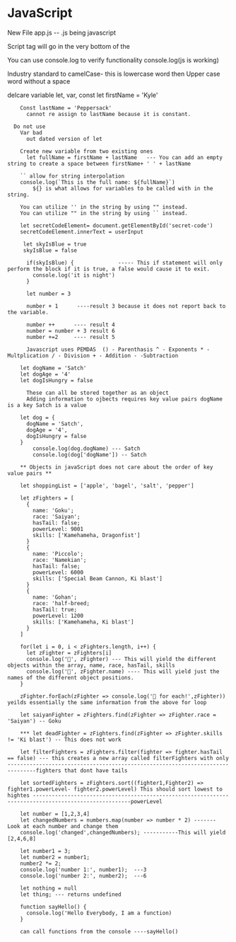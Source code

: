 # JavaScript

New File
  app.js -- .js being javascript

  Script tag will go in the very bottom of the <body>
      <script src= "app.js"></script>

  You can use console.log to verify functionality console.log(js is working)
<!-- SECTION VARIABLES -->
  Industry standard to camelCase- this is lowercase word then Upper case word without a space

  delcare variable let, var, const
        let firstName = 'Kyle'

        Const lastName = 'Peppersack'
          cannot re assign to lastName because it is constant.
        
      Do not use
        Var bad
          out dated version of let

        Create new variable from two existing ones
          let fullName = firstName + lastName   --- You can add an empty string to create a space between firstName+ ' ' + lastName
          
        `` allow for string interpolation
        console.log(`This is the full name: ${fullName}`)
            ${} is what allows for variables to be called with in the string.

        You can utilize '' in the string by using "" instead.
        You can utilize "" in the string by using `` instead. 

<!-- SECTION INJECT TO HTML -->
        let secretCodeElement= document.getElementById('secret-code') 
        secretCodeElement.innerText = userInput

<!-- SECTION BOOLEANS -->
         let skyIsBlue = true
         skyIsBlue = false

          if(skyIsBlue) {              ----- This if statement will only perform the block if it is true, a false would cause it to exit.
            console.log('it is night')
          }
         
<!-- SECTION NUMBER -->

          let number = 3

          number + 1      ----result 3 because it does not report back to the variable.

          number ++      ---- result 4
          number = number + 3 result 6
          number +=2     ---- result 5

          Javascript uses PEMDAS  () - Parenthasis ^ - Exponents * - Multplication / - Division + - Addition - -Subtraction

<!-- SECTION OBJECT -->
        let dogName = 'Satch'
        let dogAge = '4'
        let dogIsHungry = false

          These can all be stored together as an object
          Adding information to ojbects requires key value pairs dogName is a key Satch is a value

        let dog = {
          dogName = 'Satch',
          dogAge = '4',
          dogIsHungry = false
        }
            console.log(dog.dogName) --- Satch
            console.log(dog['dogName']) -- Satch

        ** Objects in javaScript does not care about the order of key value pairs **

<!-- SECTION ARRAYS --> 
        let shoppingList = ['apple', 'bagel', 'salt', 'pepper']
<!--SECTION ARRAY OF OBJECTS  -->
        let zFighters = [
          {
            name: 'Goku';
            race: 'Saiyan';
            hasTail: false;
            powerLevel: 9001
            skills: ['Kamehameha, Dragonfist']
          }
          {
            name: 'Piccolo';
            race: 'Namekian';
            hasTail: false;
            powerLevel: 6000
            skills: ['Special Beam Cannon, Ki blast']
          }
          {
            name: 'Gohan';
            race: 'half-breed;
            hasTail: true;
            powerLevel: 1200
            skills: ['Kamehameha, Ki blast']
          }
        ]
<!--  NOTE FOR LOOP -->
        for(let i = 0, i < zFighters.length, i++) {
          let zFighter = zFighters[i]
          console.log('🐲', zFighter) --- This will yield the different objects within the array, name, race, hasTail, skills
          console.log('🐲', zFighter.name) ---- This will yield just the names of the different object positions.
        }
<!-- NOTE FOR EACH -->
        zFighter.forEach(zFighter => console.log('🐲 for each!',zFighter)) yeilds essentially the same information from the above for loop
<!-- NOTE  FIND-->
        let saiyanFighter = zFighters.find(zFighter => zFighter.race = 'Saiyan') -- Goku

        *** let deadFighter = zFighters.find(zFighter => zFighter.skills != 'Ki blast') -- This does not work
<!-- NOTE  FILTER-->
        let filterFighters = zFighters.filter(fighter => fighter.hasTail == false) --- this creates a new array called filterFighters with only -------------------------------------------------------------------------------fighters that dont have tails
<!-- NOTE  SORT-->
        let sortedFighters = zFighters.sort((fighter1,Fighter2) => fighter1.powerLevel- fighter2.powerLevel) This should sort lowest to hightes -----------------------------------------------------------------------------------------------------powerLevel
<!-- NOTE Map-->
        let number = [1,2,3,4]
        let changedNumbers = numbers.map(number => number * 2) ------- Look at each number and change them
        console.log('changed',changedNumbers); -----------This will yield [2,4,6,8]

<!-- NOTE weird -->
        let number1 = 3;
        let number2 = number1;
        number2 *= 2;
        console.log('number 1:', number1);  ---3
        console.log('number 2:', number2);  ---6



 <!-- SECTION WEIRD STUFF -->
        let nothing = null
        let thing; --- returns undefined

<!-- SECTION FUCNTION -->
        function sayHello() {
          console.log('Hello Everybody, I am a function)
        }

        can call functions from the console ----sayHello()


<!--SECTION  -->

<!--SECTION  -->